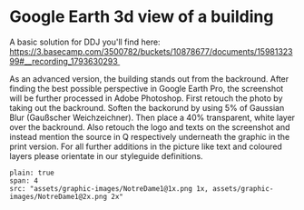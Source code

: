 # Google Earth 3d view of a building

A basic solution for DDJ you'll find here: https://3.basecamp.com/3500782/buckets/10878677/documents/1598132399#__recording_1793630293 

As an advanced version, the building stands out from the backround. After finding the best possible perspective in Google Earth Pro, the screenshot will be further processed in Adobe Photoshop. First retouch the photo by taking out the backround. Soften the backorund by using 5% of Gaussian Blur (Gaußscher Weichzeichner). Then place a 40% transparent, white layer over the backround. Also retouch the logo and texts on the screenshot and instead mention the source in Q respectively underneath the graphic in the print version. For all further additions in the picture like text and coloured layers please orientate in our styleguide definitions. 

```image
plain: true
span: 4
src: "assets/graphic-images/NotreDame1@1x.png 1x, assets/graphic-images/NotreDame1@2x.png 2x"
```
